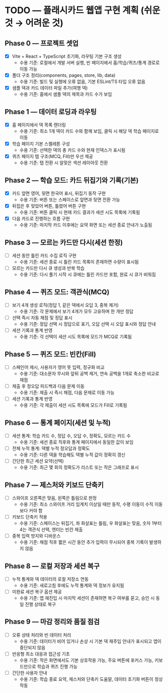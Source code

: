 # TODO — 플래시카드 웹앱 구현 계획 (쉬운 것 → 어려운 것)

## Phase 0 — 프로젝트 셋업
- [x] Vite + React + TypeScript 초기화, 라우팅 기본 구조 생성
  - 수용 기준: 로컬에서 개발 서버 실행, 빈 페이지에서 홈/학습/퀴즈/통계 경로로 이동 가능
- [x] 폴더 구조 정리(components, pages, store, lib, data)
  - 수용 기준: 빌드 및 실행에 오류 없음, 기본 ESLint/TS 타입 오류 없음
- [x] 샘플 덱과 카드 데이터 파일 추가(여행 덱)
  - 수용 기준: 홈에서 샘플 덱의 제목과 카드 수가 보임

## Phase 1 — 데이터 로딩과 라우팅
- [x] 홈 페이지에서 덱 목록 렌더링
  - 수용 기준: 최소 1개 덱이 카드 수와 함께 보임, 클릭 시 해당 덱 학습 페이지로 이동
- [x] 학습 페이지 기본 스켈레톤 구성
  - 수용 기준: 선택한 덱의 총 카드 수와 현재 인덱스가 표시됨
- [x] 퀴즈 페이지 탭 구조(MCQ, Fill)만 우선 제공
  - 수용 기준: 탭 전환 시 알맞은 섹션 레이아웃 전환

## Phase 2 — 학습 모드: 카드 뒤집기와 기록(기본)
- [x] 카드 앞면 영어, 뒷면 한국어 표시, 뒤집기 동작 구현
  - 수용 기준: 버튼 또는 스페이스로 앞면과 뒷면 전환 가능
- [x] 뒤집은 후 맞았어 버튼, 틀렸어 버튼 구현
  - 수용 기준: 버튼 클릭 시 현재 카드 결과가 세션 시도 목록에 기록됨
- [x] 다음 카드로 진행하는 흐름 구현
  - 수용 기준: 마지막 카드 이후에는 요약 화면 또는 세션 종료 안내가 노출됨

## Phase 3 — 모르는 카드만 다시(세션 한정)
- [ ] 세션 동안 틀린 카드 수집 로직 구현
  - 수용 기준: 세션 종료 시 틀린 카드 목록이 존재하면 수량이 표시됨
- [ ] 모르는 카드만 다시 큐 생성과 반복 학습
  - 수용 기준: 다시 풀기 시작 시 큐에는 틀린 카드만 포함, 완료 시 큐가 비워짐

## Phase 4 — 퀴즈 모드: 객관식(MCQ)
- [ ] 보기 4개 생성 로직(정답 1, 같은 덱에서 오답 3, 중복 제거)
  - 수용 기준: 각 문제에서 보기 4개가 모두 고유하며 한 개만 정답
- [ ] 선택 즉시 자동 채점 및 정답 표시
  - 수용 기준: 정답 선택 시 정답으로 표기, 오답 선택 시 오답 표시와 정답 안내
- [ ] 세션 기록과 통계 반영
  - 수용 기준: 각 선택이 세션 시도 목록에 모드가 MCQ로 기록됨

## Phase 5 — 퀴즈 모드: 빈칸(Fill)
- [ ] 스페인어 제시, 사용자가 영어 뜻 입력, 정규화 비교
  - 수용 기준: 대소문자 무시와 앞뒤 공백 제거, 연속 공백을 1개로 축소한 비교로 채점
- [ ] 제출 후 정오답 피드백과 다음 문제 이동
  - 수용 기준: 제출 시 즉시 채점, 다음 문제로 이동 가능
- [ ] 세션 기록과 통계 반영
  - 수용 기준: 각 제출이 세션 시도 목록에 모드가 Fill로 기록됨

## Phase 6 — 통계 페이지(세션 및 누적)
- [ ] 세션 통계: 학습 카드 수, 정답 수, 오답 수, 정확도, 모르는 카드 수
  - 수용 기준: 세션 종료 직후와 통계 페이지에서 동일한 값이 보임
- [ ] 전체 누적 통계: 덱별 누적 정오답과 정확도
  - 수용 기준: 다른 덱을 학습해도 덱별 누적 값이 정확히 갱신
- [ ] 간단한 최근 세션 요약(선택)
  - 수용 기준: 최근 몇 회의 정확도가 리스트 또는 작은 그래프로 표시

## Phase 7 — 제스처와 키보드 단축키
- [ ] 스와이프 오른쪽은 맞음, 왼쪽은 틀림으로 판정
  - 수용 기준: 최소 스와이프 거리 임계치 이상일 때만 동작, 수평 이동이 수직 이동보다 커야 함
- [ ] 키보드 단축키 적용
  - 수용 기준: 스페이스는 뒤집기, 좌 화살표는 틀림, 우 화살표는 맞음, 숫자 1부터 4는 객관식 선택, 엔터는 빈칸 제출
- [ ] 중복 입력 방지와 디바운스
  - 수용 기준: 채점 직후 짧은 시간 동안 추가 입력이 무시되어 중복 기록이 발생하지 않음

## Phase 8 — 로컬 저장과 세션 복구
- [ ] 누적 통계와 덱 데이터의 로컬 저장소 연동
  - 수용 기준: 새로고침 후에도 누적 통계와 덱 정보가 유지됨
- [ ] 미완료 세션 복구 옵션 제공
  - 수용 기준: 앱 재진입 시 마지막 세션이 존재하면 복구 여부를 묻고, 승인 시 동일 진행 상태로 복구

## Phase 9 — 마감 정리와 품질 점검
- [ ] 오류 상태 처리와 빈 데이터 처리
  - 수용 기준: 데이터가 비어 있거나 손상 시 기본 덱 재주입 안내가 표시되고 앱이 중단되지 않음
- [ ] 반응형 최소 대응과 접근성 기초
  - 수용 기준: 작은 화면에서도 기본 상호작용 가능, 주요 버튼에 포커스 가능, 키보드만으로 학습과 퀴즈 진행 가능
- [ ] 간단한 사용자 안내
  - 수용 기준: 학습 종료 요약, 제스처와 단축키 도움말, 데이터 초기화 버튼이 정상 작동
